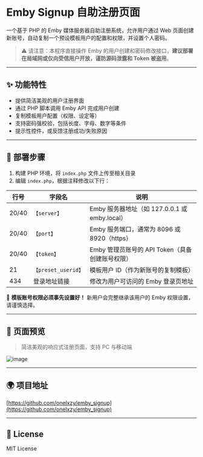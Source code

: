 # Emby Signup 自助注册页面

一个基于 PHP 的 Emby 媒体服务器自助注册系统，允许用户通过 Web 页面创建新账号，自动复制一个预设模板用户的配置和权限，并设置个人密码。

> ⚠️ 请注意：本程序直接操作 Emby 的用户创建和密码修改接口，**建议部署在局域网或仅向受信用户开放，谨防源码泄露和 Token 被盗用**。

---

## ✨ 功能特性

- 提供简洁美观的用户注册界面
- 通过 PHP 脚本调用 Emby API 完成用户创建
- 复制模板用户配置（权限、设定等）
- 支持密码强校验，包括长度、字母、数字等条件
- 提示性控件，或反馈注册成功/失败原因

---

## 🔧 部署步骤

1. 构建 PHP 环境，将 `index.php` 文件上传至相关目录
2. 编辑 `index.php`，根据注释修改以下行：

| 行号         | 字段名             | 说明 |
|--------------|-------------------|------|
| 20/40        | `【server】`      | Emby 服务器地址（如 127.0.0.1 或 emby.local） |
| 20/40        | `【port】`        | Emby 服务端口，通常为 8096 或 8920（https） |
| 20/40        | `【token】`       | Emby 管理员账号的 API Token（具备创建账号权限） |
| 21           | `【preset_userid】` | 模板用户 ID（作为新账号的复制模板） |
| 434          | 登录地址链接      | 修改为用户可访问的 Emby 登录页地址 |

📌 **模板账号权限必须事先设置好！** 新用户会完整继承该用户的 Emby 权限设置，请谨慎选择。

---

## 🌟 页面预览
> 简洁美观的响应式注册页面，支持 PC 与移动端

![image](https://github.com/user-attachments/assets/f715b9e7-a050-4c34-8748-b92f33a6713f)

---

## 🌍 项目地址

[https://github.com/onelxzy/emby_signup](https://github.com/onelxzy/emby_signup)

---

## 🚀 License

MIT License
